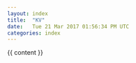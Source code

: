 ```yaml
---
layout: index
title:  "KV"
date:   Tue 21 Mar 2017 01:56:34 PM UTC
categories: index
---
```


{{ content }}

